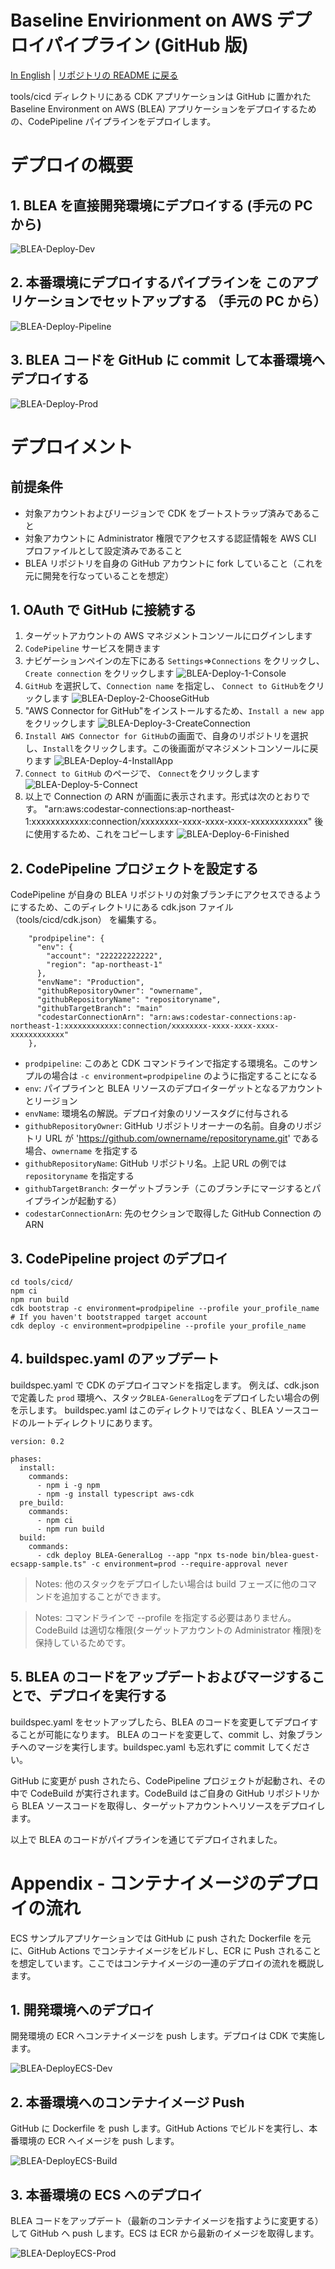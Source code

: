 # Baseline Envirionment on AWS デプロイパイプライン (GitHub 版)

[In English](README.md) | [リポジトリの README に戻る](../../README_ja.md)

tools/cicd ディレクトリにある CDK アプリケーションは GitHub に置かれた Baseline Environment on AWS (BLEA) アプリケーションをデプロイするための、CodePipeline パイプラインをデプロイします。

# デプロイの概要

## 1. BLEA を直接開発環境にデプロイする (手元の PC から)

![BLEA-Deploy-Dev](../../doc/images/BLEA-Deploy-Dev.png)

## 2. 本番環境にデプロイするパイプラインを このアプリケーションでセットアップする （手元の PC から）

![BLEA-Deploy-Pipeline](../../doc/images/BLEA-Deploy-Pipeline.png)

## 3. BLEA コードを GitHub に commit して本番環境へデプロイする

![BLEA-Deploy-Prod](../../doc/images/BLEA-Deploy-Prod.png)

# デプロイメント

## 前提条件

- 対象アカウントおよびリージョンで CDK をブートストラップ済みであること
- 対象アカウントに Administrator 権限でアクセスする認証情報を AWS CLI プロファイルとして設定済みであること
- BLEA リポジトリを自身の GitHub アカウントに fork していること（これを元に開発を行なっていることを想定）

## 1. OAuth で GitHub に接続する

1. ターゲットアカウントの AWS マネジメントコンソールにログインします
2. `CodePipeline` サービスを開きます
3. ナビゲーションペインの左下にある `Settings`=>`Connections` をクリックし、`Create connection` をクリックします
   ![BLEA-Deploy-1-Console](../../doc/images/BLEA-Deploy-1-Console.png)
4. `GitHub` を選択して、`Connection name` を指定し、 `Connect to GitHub`をクリックします
   ![BLEA-Deploy-2-ChooseGitHub](../../doc/images/BLEA-Deploy-2-ChooseGitHub.png)
5. "AWS Connector for GitHub"をインストールするため、`Install a new app` をクリックします
   ![BLEA-Deploy-3-CreateConnection](../../doc/images/BLEA-Deploy-3-CreateConnection.png)
6. `Install AWS Connector for GitHub`の画面で、自身のリポジトリを選択し、`Install`をクリックします。この後画面がマネジメントコンソールに戻ります
   ![BLEA-Deploy-4-InstallApp](../../doc/images/BLEA-Deploy-4-InstallApp.png)
7. `Connect to GitHub` のページで、 `Connect`をクリックします
   ![BLEA-Deploy-5-Connect](../../doc/images/BLEA-Deploy-5-Connect.png)
8. 以上で Connection の ARN が画面に表示されます。形式は次のとおりです。 "arn:aws:codestar-connections:ap-northeast-1:xxxxxxxxxxxx:connection/xxxxxxxx-xxxx-xxxx-xxxx-xxxxxxxxxxxx" 後に使用するため、これをコピーします
   ![BLEA-Deploy-6-Finished](../../doc/images/BLEA-Deploy-6-Finished.png)

## 2. CodePipeline プロジェクトを設定する

CodePipeline が自身の BLEA リポジトリの対象ブランチにアクセスできるようにするため、このディレクトリにある cdk.json ファイル（tools/cicd/cdk.json） を編集する。

```
    "prodpipeline": {
      "env": {
        "account": "222222222222",
        "region": "ap-northeast-1"
      },
      "envName": "Production",
      "githubRepositoryOwner": "ownername",
      "githubRepositoryName": "repositoryname",
      "githubTargetBranch": "main"
      "codestarConnectionArn": "arn:aws:codestar-connections:ap-northeast-1:xxxxxxxxxxxx:connection/xxxxxxxx-xxxx-xxxx-xxxx-xxxxxxxxxxxx"
    },
```

- `prodpipeline`: このあと CDK コマンドラインで指定する環境名。このサンプルの場合は `-c environment=prodpipeline` のように指定することになる
- `env`: パイプラインと BLEA リソースのデプロイターゲットとなるアカウントとリージョン
- `envName`: 環境名の解説。デプロイ対象のリソースタグに付与される
- `githubRepositoryOwner`: GitHub リポジトリオーナーの名前。自身のリポジトリ URL が 'https://github.com/ownername/repositoryname.git' である場合、`ownername` を指定する
- `githubRepositoryName`: GitHub リポジトリ名。上記 URL の例では `repositoryname` を指定する
- `githubTargetBranch`: ターゲットブランチ（このブランチにマージするとパイプラインが起動する）
- `codestarConnectionArn`: 先のセクションで取得した GitHub Connection の ARN

## 3. CodePipeline project のデプロイ

```
cd tools/cicd/
npm ci
npm run build
cdk bootstrap -c environment=prodpipeline --profile your_profile_name  # If you haven't bootstrapped target account
cdk deploy -c environment=prodpipeline --profile your_profile_name
```

## 4. buildspec.yaml のアップデート

buildspec.yaml で CDK のデプロイコマンドを指定します。
例えば、cdk.json で定義した `prod` 環境へ、スタック`BLEA-GeneralLog`をデプロイしたい場合の例を示します。
buildspec.yaml はこのディレクトリではなく、BLEA ソースコードのルートディレクトリにあります。

```
version: 0.2

phases:
  install:
    commands:
      - npm i -g npm
      - npm -g install typescript aws-cdk
  pre_build:
    commands:
      - npm ci
      - npm run build
  build:
    commands:
      - cdk deploy BLEA-GeneralLog --app "npx ts-node bin/blea-guest-ecsapp-sample.ts" -c environment=prod --require-approval never
```

> Notes: 他のスタックをデプロイしたい場合は build フェーズに他のコマンドを追加することができます。

> Notes: コマンドラインで --profile を指定する必要はありません。CodeBuild は適切な権限(ターゲットアカウントの Administrator 権限)を保持しているためです。

## 5. BLEA のコードをアップデートおよびマージすることで、デプロイを実行する

buildspec.yaml をセットアップしたら、BLEA のコードを変更してデプロイすることが可能になります。
BLEA のコードを変更して、commit し、対象ブランチへのマージを実行します。buildspec.yaml も忘れずに commit してください。

GitHub に変更が push されたら、CodePipeline プロジェクトが起動され、その中で CodeBuild が実行されます。CodeBuild はご自身の GitHub リポジトリから BLEA ソースコードを取得し、ターゲットアカウントへリソースをデプロイします。

以上で BLEA のコードがパイプラインを通じてデプロイされました。

# Appendix - コンテナイメージのデプロイの流れ

ECS サンプルアプリケーションでは GitHub に push された Dockerfile を元に、GitHub Actions でコンテナイメージをビルドし、ECR に Push されることを想定しています。ここではコンテナイメージの一連のデプロイの流れを概説します。

## 1. 開発環境へのデプロイ

開発環境の ECR へコンテナイメージを push します。デプロイは CDK で実施します。

![BLEA-DeployECS-Dev](../../doc/images/BLEA-DeployECS-Dev.png)

## 2. 本番環境へのコンテナイメージ Push

GitHub に Dockerfile を push します。GitHub Actions でビルドを実行し、本番環境の ECR へイメージを push します。

![BLEA-DeployECS-Build](../../doc/images/BLEA-DeployECS-Build.png)

## 3. 本番環境の ECS へのデプロイ

BLEA コードをアップデート（最新のコンテナイメージを指すように変更する）して GitHub へ push します。ECS は ECR から最新のイメージを取得します。

![BLEA-DeployECS-Prod](../../doc/images/BLEA-DeployECS-Prod.png)
